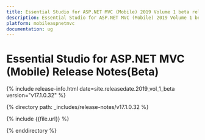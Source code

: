 ```yaml
---
title: Essential Studio for ASP.NET MVC (Mobile) 2019 Volume 1 beta release Release Notes  
description: Essential Studio for ASP.NET MVC (Mobile) 2019 Volume 1 beta release Release Notes  
platform: mobileaspnetmvc
documentation: ug
---
```


# Essential Studio for ASP.NET MVC (Mobile) Release Notes(Beta)  

{% include release-info.html date=site.releasedate.2019_vol_1_beta  version="v17.1.0.32" %} 


{% directory path: _includes/release-notes/v17.1.0.32 %}

{% include {{file.url}} %}

{% enddirectory %}
